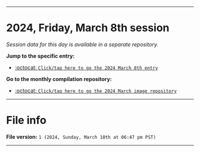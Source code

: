 
***

# 2024, Friday, March 8th session

_Session data for this day is available in a separate repository._

**Jump to the specific entry:**

- [:octocat: `Click/tap here to go the 2024 March 8th entry`](https://github.com/seanpm2001/SeansLifeArchive_Images_MotorWorld_CarFactory_Y2024_V3/tree/SeansLifeArchive_Images_MotorWorld_CarFactory_Y2024_V3_Main-dev/03_March/08/)

**Go to the monthly compilation repository:**

- [:octocat: `Click/tap here to go the 2024 March image repository`](https://github.com/seanpm2001/SeansLifeArchive_Images_MotorWorld_CarFactory_Y2024_V3/)

***

# File info

**File version:** `1 (2024, Sunday, March 10th at 06:47 pm PST)`

***
